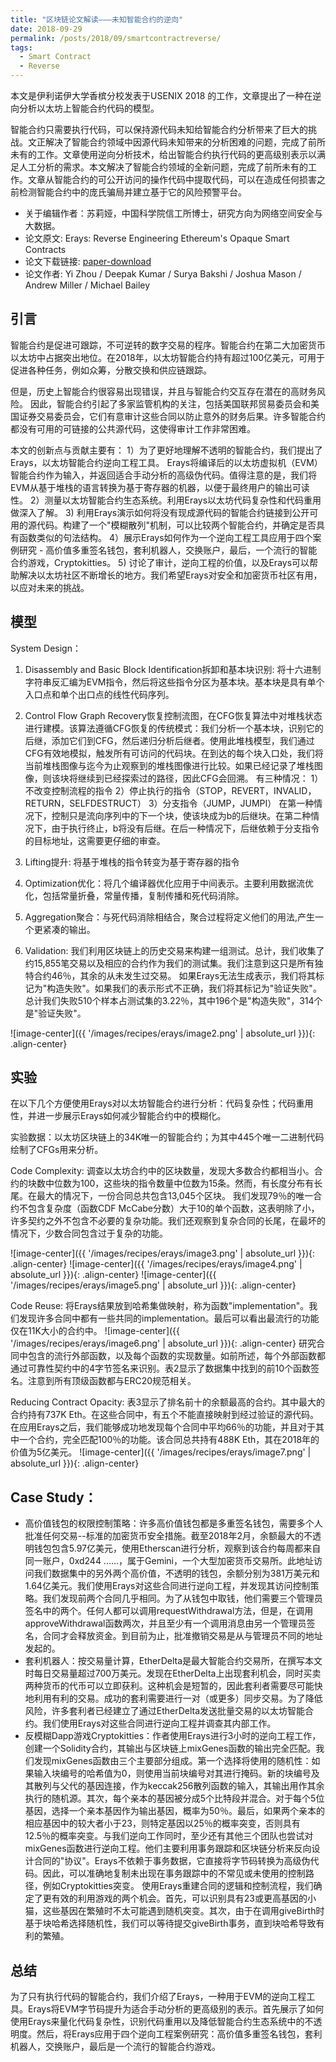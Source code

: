 ```yaml
---
title: "区块链论文解读———未知智能合约的逆向"
date: 2018-09-29
permalink: /posts/2018/09/smartcontractreverse/
tags:
  - Smart Contract
  - Reverse
---
```



本文是伊利诺伊大学香槟分校发表于USENIX 2018 的工作，文章提出了一种在逆向分析以太坊上智能合约代码的模型。


智能合约只需要执行代码，可以保持源代码未知给智能合约分析带来了巨大的挑战。文正解决了智能合约领域中因源代码未知带来的分析困难的问题，完成了前所未有的工作。文章使用逆向分析技术，给出智能合约执行代码的更高级别表示以满足人工分析的需求。本文解决了智能合约领域的全新问题，完成了前所未有的工作。文章从智能合约的可公开访问的操作代码中提取代码，可以在造成任何损害之前检测智能合约中的庞氏骗局并建立基于它的风险预警平台。

* 关于编辑作者：苏莉娅，中国科学院信工所博士，研究方向为网络空间安全与大数据。
* 论文原文: Erays: Reverse Engineering Ethereum's Opaque Smart Contracts
* 论文下载链接:  [paper-download](https://www.usenix.org/conference/usenixsecurity18/presentation/zhou)
* 论文作者:  Yi Zhou / Deepak Kumar / Surya Bakshi / Joshua Mason / Andrew Miller / Michael Bailey



## 引言

智能合约是促进可跟踪，不可逆转的数字交易的程序。智能合约在第二大加密货币以太坊中占据突出地位。在2018年，以太坊智能合约持有超过100亿美元，可用于促进各种任务，例如众筹，分散交换和供应链跟踪。

但是，历史上智能合约很容易出现错误，并且与智能合约交互存在潜在的高财务风险。 因此，智能合约引起了多家监管机构的关注，包括美国联邦贸易委员会和美国证券交易委员会，它们有意审计这些合同以防止意外的财务后果。许多智能合约都没有可用的可链接的公共源代码，这使得审计工作非常困难。

本文的创新点与贡献主要有：
1）为了更好地理解不透明的智能合约，我们提出了Erays，以太坊智能合约逆向工程工具。 Erays将编译后的以太坊虚拟机（EVM）智能合约作为输入，并返回适合手动分析的高级伪代码。值得注意的是，我们将EVM从基于堆栈的语言转换为基于寄存器的机器，以便于最终用户的输出可读性。
2）测量以太坊智能合约生态系统。利用Erays以太坊代码复杂性和代码重用做深入了解。
3) 利用Erays演示如何将没有现成源代码的智能合约链接到公开可用的源代码。构建了一个"模糊散列"机制，可以比较两个智能合约，并确定是否具有函数类似的句法结构。 
4）展示Erays如何作为一个逆向工程工具应用于四个案例研究 - 高价值多重签名钱包，套利机器人，交换账户，最后，一个流行的智能合约游戏，Cryptokitties。
5) 讨论了审计，逆向工程的价值，以及Erays可以帮助解决以太坊社区不断增长的地方。我们希望Erays对安全和加密货币社区有用，以应对未来的挑战。


## 模型

System Design：

1. Disassembly and Basic Block Identification拆卸和基本块识别: 将十六进制字符串反汇编为EVM指令，然后将这些指令分区为基本块。基本块是具有单个入口点和单个出口点的线性代码序列。

2. Control Flow Graph Recovery恢复控制流图，在CFG恢复算法中对堆栈状态进行建模。该算法遵循CFG恢复的传统模式：我们分析一个基本块，识别它的后继，添加它们到CFG，然后递归分析后继者。使用此堆栈模型，我们通过CFG有效地模拟，触发所有可访问的代码块。在到达的每个块入口处，我们将当前堆栈图像与迄今为止观察到的堆栈图像进行比较。如果已经记录了堆栈图像，则该块将继续到已经探索过的路径，因此CFG会回溯。
有三种情况：
1）不改变控制流程的指令
2）停止执行的指令（STOP，REVERT，INVALID，RETURN，SELFDESTRUCT）
3）分支指令（JUMP，JUMPI）
在第一种情况下，控制只是流向序列中的下一个块，使该块成为b的后继块。在第二种情况下，由于执行终止，b将没有后继。在后一种情况下，后继依赖于分支指令的目标地址，这需要更仔细的审查。

3. Lifting提升: 将基于堆栈的指令转变为基于寄存器的指令

4. Optimization优化：将几个编译器优化应用于中间表示。主要利用数据流优化，包括常量折叠，常量传播，复制传播和死代码消除。

5. Aggregation聚合：与死代码消除相结合，聚合过程将定义他们的用法,产生一个更紧凑的输出。

6. Validation: 我们利用区块链上的历史交易来构建一组测试。总计，我们收集了约15,855笔交易以及相应的合约作为我们的测试集。我们注意到这只是所有独特合约46％，其余的从未发生过交易。
如果Erays无法生成表示，我们将其标记为"构造失败"。如果我们的表示形式不正确，我们将其标记为"验证失败"。总计我们失败510个样本占测试集的3.22％，其中196个是"构造失败"，314个是"验证失败"。

![image-center]({{ '/images/recipes/erays/image2.png' | absolute_url }}){: .align-center}


## 实验

在以下几个方便使用Erays对以太坊智能合约进行分析：代码复杂性；代码重用性，并进一步展示Erays如何减少智能合约中的模糊化。

实验数据：以太坊区块链上的34K唯一的智能合约；为其中445个唯一二进制代码绘制了CFGs用来分析。

Code Complexity: 调查以太坊合约中的区块数量，发现大多数合约都相当小。合约的块数中位数为100，这些块的指令数量中位数为15条。然而，有长度分布有长尾。在最大的情况下，一份合同总共包含13,045个区块。
我们发现79％的唯一合约不包含复杂度（函数CDF McCabe分数）大于10的单个函数，这表明除了小，许多契约之外不包含不必要的复杂功能。我们还观察到复杂合同的长尾，在最坏的情况下，少数合同包含过于复杂的功能。

![image-center]({{ '/images/recipes/erays/image3.png' | absolute_url }}){: .align-center}
![image-center]({{ '/images/recipes/erays/image4.png' | absolute_url }}){: .align-center}
![image-center]({{ '/images/recipes/erays/image5.png' | absolute_url }}){: .align-center}

Code Reuse: 将Erays结果放到哈希集做映射，称为函数"implementation"。我们发现许多合同中都有一些共同的implementation。最后可以看出最流行的功能仅在11K大小的合约中。
![image-center]({{ '/images/recipes/erays/image6.png' | absolute_url }}){: .align-center}
研究合同中包含的流行外部函数，以及每个函数的实现数量。如前所述，每个外部函数都通过可靠性契约中的4字节签名来识别。表2显示了数据集中找到的前10个函数签名。注意到所有顶级函数都与ERC20规范相关。

Reducing Contract Opacity: 表3显示了排名前十的余额最高的合约。其中最大的合约持有737K Eth。在这些合同中，有五个不能直接映射到经过验证的源代码。在应用Erays之后，我们能够成功地发现每个合同中平均66％的功能，并且对于其中一个合约，完全匹配100％的功能。该合同总共持有488K Eth，其在2018年的价值为5亿美元。
![image-center]({{ '/images/recipes/erays/image7.png' | absolute_url }}){: .align-center}


## Case Study：

 * 高价值钱包的权限控制策略：许多高价值钱包都是多重签名钱包，需要多个人批准任何交易--标准的加密货币安全措施。截至2018年2月，余额最大的不透明钱包包含5.97亿美元，使用Etherscan进行分析，观察到该合约每周都来自同一账户，0xd244 ......，属于Gemini，一个大型加密货币交易所。此地址访问我们数据集中的另外两个高价值，不透明的钱包，余额分别为381万美元和1.64亿美元。我们使用Erays对这些合同进行逆向工程，并发现其访问控制策略。我们发现前两个合同几乎相同。为了从钱包中取钱，他们需要三个管理员签名中的两个。任何人都可以调用requestWithdrawal方法，但是，在调用approveWithdrawal函数两次，并且至少有一个调用消息由另一个管理员签名，合同才会释放资金。到目前为止，批准撤销交易是从与管理员不同的地址发起的。
 * 套利机器人：按交易量计算，EtherDelta是最大智能合约交易所，在撰写本文时每日交易量超过700万美元。发现在EtherDelta上出现套利机会，同时买卖两种货币的代币可以立即获利。这种机会是短暂的，因此套利者需要尽可能快地利用有利的交易。成功的套利需要进行一对（或更多）同步交易。为了降低风险，许多套利者已经建立了通过EtherDelta发送批量交易的以太坊智能合约。我们使用Erays对这些合同进行逆向工程并调查其内部工作。
 * 反模糊Dapp游戏Cryptokitties：作者使用Erays进行3小时的逆向工程工作，创建一个Solidity合约，其输出与区块链上mixGenes函数的输出完全匹配。我们发现mixGenes函数由三个主要部分组成。第一个选择将使用的随机性：如果输入块编号的哈希值为0，则使用当前块编号对其进行掩码。新的块编号及其散列与父代的基因连接，作为keccak256散列函数的输入，其输出用作其余执行的随机源。其次，每个亲本的基因被分成5个比特段并混合。对于每个5位基因，选择一个亲本基因作为输出基因，概率为50％。最后，如果两个亲本的相应基因中的较大者小于23，则特定基因以25％的概率突变，否则具有12.5％的概率突变。与我们逆向工作同时，至少还有其他三个团队也尝试对mixGenes函数进行逆向工程。他们主要利用事务跟踪和区块链分析来反向设计合同的"协议"。Erays不依赖于事务数据，它直接将字节码转换为高级伪代码。因此，可以准确地复制未出现在事务跟踪中的不常见或未使用的控制路径，例如Cryptokitties突变。
使用Erays重建合同的逻辑和控制流程，我们确定了更有效的利用游戏的两个机会。首先，可以识别具有23或更高基因的小猫，这些基因在繁殖时不太可能遇到随机突变。其次，由于在调用giveBirth时基于块哈希选择随机性，我们可以等待提交giveBirth事务，直到块哈希导致有利的繁殖。


## 总结

为了只有执行代码的智能合约，我们介绍了Erays，一种用于EVM的逆向工程工具。Erays将EVM字节码提升为适合手动分析的更高级别的表示。首先展示了如何使用Erays来量化代码复杂性，识别代码重用以及降低智能合约生态系统中的不透明度。然后，将Erays应用于四个逆向工程案例研究：高价值多重签名钱包，套利机器人，交换账户，最后是一个流行的智能合约游戏。
